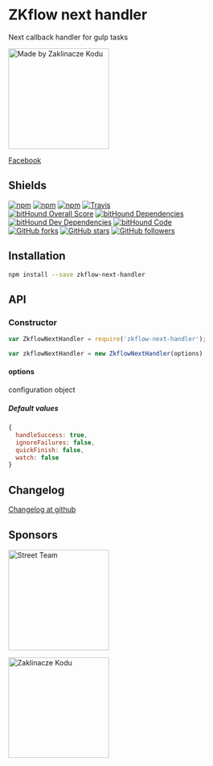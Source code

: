ZKflow next handler
===================

Next callback handler for gulp tasks

[<img alt="Made by Zaklinacze Kodu" src="http://zaklinaczekodu.com/_assets/madeBy.svg" width="200">](http://zaklinaczekodu.com)

[Facebook](https://www.facebook.com/zaklinaczekodu)

Shields
-------

[![npm](https://img.shields.io/npm/v/zkflow-next-handler.svg?style=flat-square)](https://www.npmjs.com/package/zkflow-next-handler)
[![npm](https://img.shields.io/npm/l/zkflow-next-handler.svg?style=flat-square)](https://www.npmjs.com/package/zkflow-next-handler)
[![npm](https://img.shields.io/npm/dm/zkflow-next-handler.svg?style=flat-square)](https://www.npmjs.com/package/zkflow-next-handler)
[![Travis](https://img.shields.io/travis/zaklinaczekodu/zkflow-next-handler/master.svg?style=flat-square)](https://travis-ci.org/zaklinaczekodu/zkflow-next-handler)<br>
[![bitHound Overall Score](https://www.bithound.io/github/zaklinaczekodu/zkflow-next-handler/badges/score.svg)](https://www.bithound.io/github/zaklinaczekodu/zkflow-next-handler)
[![bitHound Dependencies](https://www.bithound.io/github/zaklinaczekodu/zkflow-next-handler/badges/dependencies.svg)](https://www.bithound.io/github/zaklinaczekodu/zkflow-next-handler/master/dependencies/npm)
[![bitHound Dev Dependencies](https://www.bithound.io/github/zaklinaczekodu/zkflow-next-handler/badges/devDependencies.svg)](https://www.bithound.io/github/zaklinaczekodu/zkflow-next-handler/master/dependencies/npm)
[![bitHound Code](https://www.bithound.io/github/zaklinaczekodu/zkflow-next-handler/badges/code.svg)](https://www.bithound.io/github/zaklinaczekodu/zkflow-next-handler)<br>
[![GitHub forks](https://img.shields.io/github/forks/zaklinaczekodu/zkflow-next-handler.svg?style=flat-square)](https://github.com/zaklinaczekodu/zkflow-next-handler)
[![GitHub stars](https://img.shields.io/github/stars/zaklinaczekodu/zkflow-next-handler.svg?style=flat-square)](https://github.com/zaklinaczekodu/zkflow-next-handler)
[![GitHub followers](https://img.shields.io/github/followers/zaklinaczekodu.svg?style=flat-square)](https://github.com/zaklinaczekodu/zkflow-next-handler)

Installation
------------

```bash
npm install --save zkflow-next-handler
```

API
---

### Constructor

```JavaScript
var ZkflowNextHandler = require('zkflow-next-handler');

var zkflowNextHandler = new ZkflowNextHandler(options)
```

#### options

configuration object

##### Default values

```JavaScript
{
  handleSuccess: true,
  ignoreFailures: false,
  quickFinish: false,
  watch: false
}
```

Changelog
---------

[Changelog at github](https://github.com/zaklinaczekodu/zkflow-next-handler/releases)

Sponsors
--------

[<img alt="Street Team" src="http://zaklinaczekodu.com/_assets/streetteam.svg" width="200">](http://getstreetteam.com)

[<img alt="Zaklinacze Kodu" src="http://zaklinaczekodu.com/_assets/logo.svg" width="200">](http://zaklinaczekodu.com)